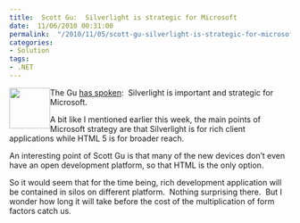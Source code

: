 ```yaml
---
title:  Scott Gu:  Silverlight is strategic for Microsoft
date:  11/06/2010 00:31:00
permalink:  "/2010/11/05/scott-gu-silverlight-is-strategic-for-microsoft/"
categories:
- Solution
tags:
- .NET
---
```

<p><a href="http://twitter.com/account/profile_image/scottgu?hreflang=en"><img style="display:inline;margin-left:0;margin-right:0;" border="0" alt="" align="left" src="http://a0.twimg.com/profile_images/565139568/redshirt_bigger.jpg" width="73" height="73" /></a>The Gu <a href="http://weblogs.asp.net/scottgu/archive/2010/11/04/silverlight-questions.aspx">has spoken</a>:&#160; Silverlight is important and strategic for Microsoft.</p>  <p>A bit like I mentioned earlier this week, the main points of Microsoft strategy are that Silverlight is for rich client applications while HTML 5 is for broader reach.</p>  <p>An interesting point of Scott Gu is that many of the new devices don’t even have an open development platform, so that HTML is the only option.</p> So it would seem that for the time being, rich development application will be contained in silos on different platform.&#160; Nothing surprising there.&#160; But I wonder how long it will take before the cost of the multiplication of form factors catch us.